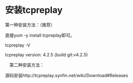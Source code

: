 # 安装tcpreplay

第一种安装方法：（推荐）

直接yum -y install tcpreplay即可。

tcpreplay -V

tcpreplay version: 4.2.5 \(build git:v4.2.5\)

　第二种安装方法：

源码安装http://tcpreplay.synfin.net/wiki/Download\#Releases





